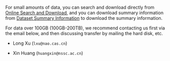 For small amounts of data, you can search and download directly from [Online Search and Download](http://database.deepsolar.space:18080/dbs/nlfff/?status=done), and you can download summary information from
[Dataset Summary Information](https://doi.org/10.6084/m9.figshare.c.6214666) to download the summary information.

For data over 100GB (100GB-200TB), we recommend contacting us first via the email below, and then discussing transfer by mailing the hard disk, etc.

+ Long Xu (`lxu@nao.cas.cn`)

+ Xin Huang (`huangxin@nssc.ac.cn`)

